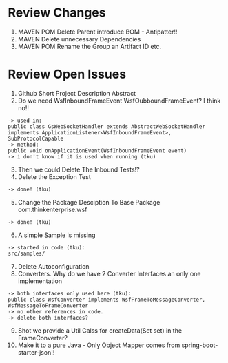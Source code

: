 # Review Changes 
1. MAVEN POM Delete Parent introduce BOM - Antipatter!!
2. MAVEN Delete unnecessary Dependencies 
3. MAVEN POM Rename the Group an Artifact ID etc. 


# Review Open Issues 

1. Github Short Project Description Abstract
2. Do we need WsfInboundFrameEvent WsfOubboundFrameEvent? I think no!! 
```
-> used in:
public class GsWebSocketHandler extends AbstractWebSocketHandler 
implements ApplicationListener<WsfInboundFrameEvent>, SubProtocolCapable
-> method:
public void onApplicationEvent(WsfInboundFrameEvent event)
-> i don't know if it is used when running (tku)
```
3. Then we could Delete The Inbound Tests!? 
4. Delete the Exception Test 
```
-> done! (tku)
```
5. Change the Package Desciption To Base Package com.thinkenterprise.wsf
```
-> done! (tku)
```
6. A simple Sample is missing
```
-> started in code (tku):
src/samples/
```
7. Delete Autoconfiguration
8. Converters. Why do we have 2 Converter Interfaces an only one implementation 
```
-> both interfaces only used here (tku):
public class WsfConverter implements WsfFrameToMessageConverter, WsfMessageToFrameConverter
-> no other references in code.
-> delete both interfaces?
```
9. Shot we provide a Util Calss for createData(Set<String> set) in the FrameConverter?
10. Make it to a pure Java - Only Object Mapper comes from spring-boot-starter-json!!

